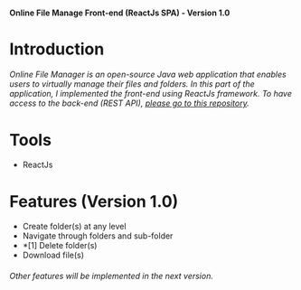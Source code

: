 #### Online File Manage Front-end (ReactJs SPA) - Version 1.0

# Introduction

###### Online File Manager is an open-source Java web application that enables users to virtually manage their files and folders. In this part of the application, I implemented the front-end using ReactJs framework. To have access to the back-end (REST API), [please go to this repository](https://github.com/amirebmi/fileManagerREST.git).

# Tools
- ReactJs 

# Features (Version 1.0)

- Create folder(s) at any level
- Navigate through folders and sub-folder
- *[1] Delete folder(s)
- Download file(s) 


###### Other features will be implemented in the next version.
